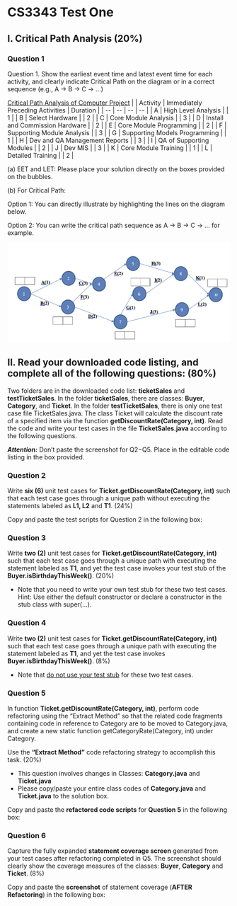 # CS3343 Test One

## I.	Critical Path Analysis (20%)

### Question 1

Question 1.	Show the earliest event time and latest event time for each activity, and clearly indicate Critical Path on the diagram or in a correct sequence (e.g., A -> B -> C -> ...)

<u>Critical Path Analysis of Computer Project</u>
|  | Activity | Immediately Preceding Activities | Duration |
| -- | -- | -- | -- |
| A | High Level Analysis |  | 1 |
| B | Select Hardware |  | 2 |
| C | Core Module Analysis |  | 3 |
| D | Install and Commission Hardware |  | 2 |
| E | Core Module Programming |  | 2 |
| F | Supporting Module Analysis |  | 3 |
| G | Supporting Models Programming |  | 1 |
| H | Dev and QA Management Reports |  | 3 |
| I | QA of Supporting Modules |  | 2 |
| J | Dev MIS |  | 3 |
| K | Core Module Training |  | 1 |
| L | Detailed Training |  | 2 |

(a) EET and LET: Please place your solution directly on the boxes provided on the bubbles. 

(b) For Critical Path:

Option 1: You can directly illustrate by highlighting the lines on the diagram below.

Option 2: You can write the critical path sequence as A -> B -> C -> ... for example. 

![Image](./q1b.png)

## II.	Read your downloaded code listing, and complete all of the following questions: (80%)

Two folders are in the downloaded code list: **ticketSales** and **testTicketSales**. In the folder **ticketSales**, there are classes: **Buyer**, **Category**, and **Ticket**. In the folder **testTicketSales**, there is only one test case file TicketSales.java. The class Ticket will calculate the discount rate of a specified item via the function **getDiscountRate(Category, int)**. Read the code and write your test cases in the file **TicketSales.java** according to the following questions.

**_Attention:_** Don’t paste the screenshot for Q2−Q5. Place in the editable code listing in the box provided.

### Question 2 
Write **six (6)** unit test cases for **Ticket.getDiscountRate(Category, int)** such that each test case goes through a unique path without executing the statements labeled as **L1, L2** and **T1**. (24%)

Copy and paste the test scripts for Question 2 in the following box: 

### Question 3

Write **two (2)** unit test cases for **Ticket.getDiscountRate(Category, int)** such that each test case goes through a unique path with executing the statement labeled as **T1**, and yet the test case invokes your test stub of the **Buyer.isBirthdayThisWeek()**.  (20%)
- Note that you need to write your own test stub for these two test cases. 
Hint: Use either the default constructor or declare a constructor in the stub class with super(…).

### Question 4
Write **two (2)** unit test cases for **Ticket.getDiscountRate(Category, int)** such that each test case goes through a unique path with executing the statement labeled as **T1**, and yet the test case invokes **Buyer.isBirthdayThisWeek()**. (8%)
- Note that <u>do not use your test stub</u> for these two test cases.

### Question 5
In function **Ticket.getDiscountRate(Category, int)**, perform code refactoring using the “Extract Method” so that the related code fragments containing code in reference to Category are to be moved to Category.java, and create a new static function getCategoryRate(Category, int) under Category. 

Use the **“Extract Method”** code refactoring strategy to accomplish this task. (20%)
- This question involves changes in Classes: **Category.java** and **Ticket.java**
- Please copy/paste your entire class codes of **Category.java** and **Ticket.java** to the solution box.

Copy and paste the **refactored code scripts** for **Question 5** in the following box:

### Question 6
Capture the fully expanded **statement coverage screen** generated from your test cases after refactoring completed in Q5. The screenshot should clearly show the coverage measures of the classes: **Buyer**, **Category** and **Ticket**. (8%)

Copy and paste the **screenshot** of statement coverage (**AFTER Refactoring**) in the following box: